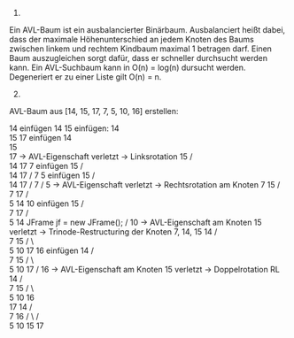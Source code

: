1) 
Ein AVL-Baum ist ein ausbalancierter Binärbaum. Ausbalanciert heißt dabei, dass der maximale
Höhenunterschied an jedem Knoten des Baums zwischen linkem und rechtem Kindbaum maximal 1 betragen darf.
Einen Baum auszugleichen sorgt dafür, dass er schneller durchsucht werden kann. Ein AVL-Suchbaum kann in 
O(n) = log(n) dursucht werden. Degeneriert er zu einer Liste gilt O(n) = n.

2)
AVL-Baum aus [14, 15, 17, 7, 5, 10, 16] erstellen:

14 einfügen
            14
15 einfügen:
            14
              \
               15
17 einfügen
            14
              \
               15
                 \
                  17
    -> AVL-Eigenschaft verletzt
    -> Linksrotation
            15
           /  \
          14   17
7 einfügen
            15
           /  \
          14   17
         /
        7
5 einfügen
            15
           /  \
          14   17
         /
        7
       /
      5
    -> AVL-Eigenschaft verletzt
    -> Rechtsrotation am Knoten 7
            15
           /  \
          7    17
         / \
        5   14
10 einfügen
            15
           /  \
          7    17 
         / \
        5   14    JFrame jf = new JFrame();
           /
         10
    -> AVL-Eigenschaft am Knoten 15 verletzt
    -> Trinode-Restructuring der Knoten 7, 14, 15
            14
           /  \
          7    15
         / \     \
        5   10    17
16 einfügen
            14
          /    \
         7      15
        / \       \
       5   10      17
                  /
                 16
    -> AVL-Eigenschaft am Knoten 15 verletzt
    -> Doppelrotation RL
            14
          /    \
         7      15
        / \       \
       5   10      16
                     \
                      17
            14
          /    \
         7      16
        / \    /  \
       5   10 15   17




    


    
            